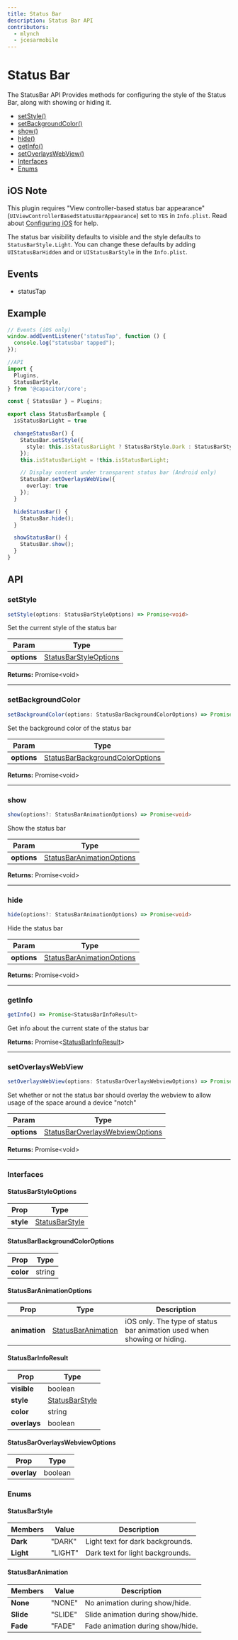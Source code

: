 ```yaml
---
title: Status Bar
description: Status Bar API
contributors:
  - mlynch
  - jcesarmobile
---
```


<plugin-platforms platforms="ios,android"></plugin-platforms>

# Status Bar

The StatusBar API Provides methods for configuring the style of the Status Bar, along with showing or hiding it.

<!--DOCGEN_INDEX_START-->
* [setStyle()](#setstyle)
* [setBackgroundColor()](#setbackgroundcolor)
* [show()](#show)
* [hide()](#hide)
* [getInfo()](#getinfo)
* [setOverlaysWebView()](#setoverlayswebview)
* [Interfaces](#interfaces)
* [Enums](#enums)
<!--DOCGEN_INDEX_END-->

## iOS Note

This plugin requires "View controller-based status bar appearance" (`UIViewControllerBasedStatusBarAppearance`) set to `YES` in `Info.plist`. Read about [Configuring iOS](/docs/ios/configuration) for help.

The status bar visibility defaults to visible and the style defaults to `StatusBarStyle.Light`. You can change these defaults by adding `UIStatusBarHidden` and or `UIStatusBarStyle` in the `Info.plist`.

## Events

* statusTap

## Example

```typescript
// Events (iOS only)
window.addEventListener('statusTap', function () {
  console.log("statusbar tapped");
});

//API
import {
  Plugins,
  StatusBarStyle,
} from '@capacitor/core';

const { StatusBar } = Plugins;

export class StatusBarExample {
  isStatusBarLight = true

  changeStatusBar() {
    StatusBar.setStyle({
      style: this.isStatusBarLight ? StatusBarStyle.Dark : StatusBarStyle.Light
    });
    this.isStatusBarLight = !this.isStatusBarLight;

    // Display content under transparent status bar (Android only)
    StatusBar.setOverlaysWebView({
      overlay: true
    });
  }

  hideStatusBar() {
    StatusBar.hide();
  }

  showStatusBar() {
    StatusBar.show();
  }
}
```

<!--DOCGEN_API_START-->
<!--Update the source file JSDoc comments and rerun docgen to update the docs below-->
## API

### setStyle

```typescript
setStyle(options: StatusBarStyleOptions) => Promise<void>
```

Set the current style of the status bar

| Param       | Type                                            |
| ----------- | ----------------------------------------------- |
| **options** | [StatusBarStyleOptions](#statusbarstyleoptions) |

**Returns:** Promise&lt;void&gt;

--------------------


### setBackgroundColor

```typescript
setBackgroundColor(options: StatusBarBackgroundColorOptions) => Promise<void>
```

Set the background color of the status bar

| Param       | Type                                                                |
| ----------- | ------------------------------------------------------------------- |
| **options** | [StatusBarBackgroundColorOptions](#statusbarbackgroundcoloroptions) |

**Returns:** Promise&lt;void&gt;

--------------------


### show

```typescript
show(options?: StatusBarAnimationOptions) => Promise<void>
```

Show the status bar

| Param       | Type                                                    |
| ----------- | ------------------------------------------------------- |
| **options** | [StatusBarAnimationOptions](#statusbaranimationoptions) |

**Returns:** Promise&lt;void&gt;

--------------------


### hide

```typescript
hide(options?: StatusBarAnimationOptions) => Promise<void>
```

Hide the status bar

| Param       | Type                                                    |
| ----------- | ------------------------------------------------------- |
| **options** | [StatusBarAnimationOptions](#statusbaranimationoptions) |

**Returns:** Promise&lt;void&gt;

--------------------


### getInfo

```typescript
getInfo() => Promise<StatusBarInfoResult>
```

Get info about the current state of the status bar

**Returns:** Promise&lt;[StatusBarInfoResult](#statusbarinforesult)&gt;

--------------------


### setOverlaysWebView

```typescript
setOverlaysWebView(options: StatusBarOverlaysWebviewOptions) => Promise<void>
```

Set whether or not the status bar should overlay the webview to allow usage of the space
around a device "notch"

| Param       | Type                                                                |
| ----------- | ------------------------------------------------------------------- |
| **options** | [StatusBarOverlaysWebviewOptions](#statusbaroverlayswebviewoptions) |

**Returns:** Promise&lt;void&gt;

--------------------


### Interfaces


#### StatusBarStyleOptions

| Prop      | Type                              |
| --------- | --------------------------------- |
| **style** | [StatusBarStyle](#statusbarstyle) |


#### StatusBarBackgroundColorOptions

| Prop      | Type   |
| --------- | ------ |
| **color** | string |


#### StatusBarAnimationOptions

| Prop          | Type                                      | Description                                                             |
| ------------- | ----------------------------------------- | ----------------------------------------------------------------------- |
| **animation** | [StatusBarAnimation](#statusbaranimation) | iOS only. The type of status bar animation used when showing or hiding. |


#### StatusBarInfoResult

| Prop         | Type                              |
| ------------ | --------------------------------- |
| **visible**  | boolean                           |
| **style**    | [StatusBarStyle](#statusbarstyle) |
| **color**    | string                            |
| **overlays** | boolean                           |


#### StatusBarOverlaysWebviewOptions

| Prop        | Type    |
| ----------- | ------- |
| **overlay** | boolean |


### Enums


#### StatusBarStyle

| Members   | Value   | Description                      |
| --------- | ------- | -------------------------------- |
| **Dark**  | "DARK"  | Light text for dark backgrounds. |
| **Light** | "LIGHT" | Dark text for light backgrounds. |


#### StatusBarAnimation

| Members   | Value   | Description                       |
| --------- | ------- | --------------------------------- |
| **None**  | "NONE"  | No animation during show/hide.    |
| **Slide** | "SLIDE" | Slide animation during show/hide. |
| **Fade**  | "FADE"  | Fade animation during show/hide.  |


<!--DOCGEN_API_END-->
